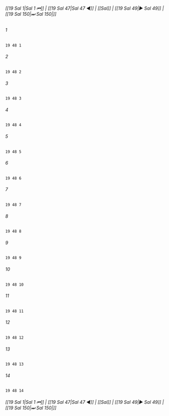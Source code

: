 
###### [[19 Sal 1|Sal 1 ⏮]] | [[19 Sal 47|Sal 47 ◀]] | [[Sal]] | [[19 Sal 49|▶ Sal 49]] | [[19 Sal 150|⏭ Sal 150|]]

###### 1
``` verse
19 48 1 
```
###### 2
``` verse
19 48 2 
```
###### 3
``` verse
19 48 3 
```
###### 4
``` verse
19 48 4 
```
###### 5
``` verse
19 48 5 
```
###### 6
``` verse
19 48 6 
```
###### 7
``` verse
19 48 7 
```
###### 8
``` verse
19 48 8 
```
###### 9
``` verse
19 48 9 
```
###### 10
``` verse
19 48 10 
```
###### 11
``` verse
19 48 11 
```
###### 12
``` verse
19 48 12 
```
###### 13
``` verse
19 48 13 
```
###### 14
``` verse
19 48 14 
```

###### [[19 Sal 1|Sal 1 ⏮]] | [[19 Sal 47|Sal 47 ◀]] | [[Sal]] | [[19 Sal 49|▶ Sal 49]] | [[19 Sal 150|⏭ Sal 150|]]

